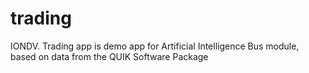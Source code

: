 # trading
IONDV. Trading app is demo app for Artificial Intelligence Bus module, based on data from the QUIK Software Package
